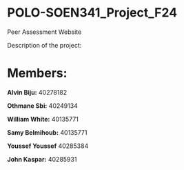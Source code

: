 # POLO-SOEN341_Project_F24
Peer Assessment Website

Description of the project:

# Members:

**Alvin Biju:** 40278182

**Othmane Sbi:** 40249134

**William White:** 40135771

**Samy Belmihoub:** 40135771

**Youssef Youssef** 40285384

**John Kaspar:** 40285931

